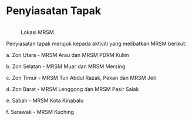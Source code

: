 # Penyiasatan Tapak



<figure><img src="https://mara.b-cdn.net/wp-content/uploads/2021/05/latestmap2021-1.jpg.webp" alt=""><figcaption><p>Lokasi MRSM</p></figcaption></figure>

Penyiasatan tapak merujuk kepada aktiviti yang melibatkan MRSM berikut:&#x20;

a. Zon Utara - MRSM Arau dan MRSM PDRM Kulim&#x20;

b. Zon Selatan - MRSM Muar dan MRSM Mersing&#x20;

c. Zon Timur - MRSM Tun Abdul Razak, Pekan dan MRSM Jeli&#x20;

d. Zon Barat - MRSM Lenggong dan MRSM Pasir Salak&#x20;

e. Sabah - MRSM Kota Kinabalu&#x20;

f. Sarawak - MRSM Kuching
